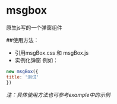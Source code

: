 # msgbox
原生js写的一个弹窗组件

##使用方法：
- 引用msgBox.css 和 msgBox.js
- 实例化弹窗
例如：

```js
new msgBox({
title: '测试'
})
```

*注：具体使用方法也可参考example中的示例*